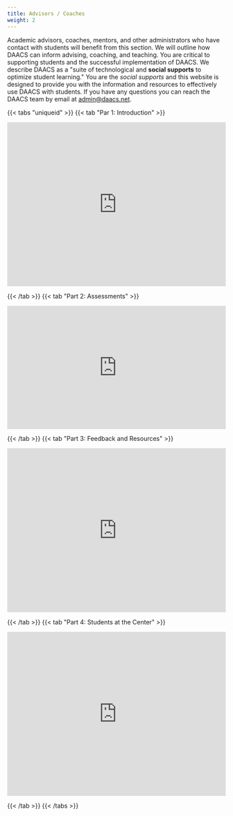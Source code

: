 ```yaml
---
title: Advisors / Coaches
weight: 2
---
```


Academic advisors, coaches, mentors, and other administrators who have contact with students will benefit from this section. We will outline how DAACS can inform advising, coaching, and teaching. You are critical to supporting students and the successful implementation of DAACS. We describe DAACS as a "suite of technological and **social supports** to optimize student learning." You are the *social supports* and this website is designed to provide you with the information and resources to effectively use DAACS with students. If you have any questions you can reach the DAACS team by email at [admin@daacs.net](mailto:admin@daacs.net).


{{< tabs "uniqueid" >}}
{{< tab "Par 1: Introduction" >}}

<div style="padding:75% 0 0 0;position:relative;"><iframe src="https://player.vimeo.com/video/741275470?h=cac5bc4dfd&amp;badge=0&amp;autopause=0&amp;player_id=0&amp;app_id=58479" frameborder="0" allow="autoplay; fullscreen; picture-in-picture" allowfullscreen style="position:absolute;top:0;left:0;width:100%;height:100%;" title="Using DAACS to Empower College Students - 1. Introduction.mp4"></iframe></div><script src="https://player.vimeo.com/api/player.js"></script>

{{< /tab >}}
{{< tab "Part 2: Assessments" >}} 

<div style="padding:56.25% 0 0 0;position:relative;"><iframe src="https://player.vimeo.com/video/741276284?h=677a166b8f&amp;badge=0&amp;autopause=0&amp;player_id=0&amp;app_id=58479" frameborder="0" allow="autoplay; fullscreen; picture-in-picture" allowfullscreen style="position:absolute;top:0;left:0;width:100%;height:100%;" title="Using DAACS to Empower College Students - 2. Assessments"></iframe></div><script src="https://player.vimeo.com/api/player.js"></script>

{{< /tab >}}
{{< tab "Part 3: Feedback and Resources" >}} 

<div style="padding:75% 0 0 0;position:relative;"><iframe src="https://player.vimeo.com/video/741277087?h=d1b720f055&amp;badge=0&amp;autopause=0&amp;player_id=0&amp;app_id=58479" frameborder="0" allow="autoplay; fullscreen; picture-in-picture" allowfullscreen style="position:absolute;top:0;left:0;width:100%;height:100%;" title="Using DAACS to Empower College Students - 3. Feedback and Resources.mp4"></iframe></div><script src="https://player.vimeo.com/api/player.js"></script>

{{< /tab >}}
{{< tab "Part 4: Students at the Center" >}} 

<div style="padding:75% 0 0 0;position:relative;"><iframe src="https://player.vimeo.com/video/741279388?h=4d526e75a3&amp;badge=0&amp;autopause=0&amp;player_id=0&amp;app_id=58479" frameborder="0" allow="autoplay; fullscreen; picture-in-picture" allowfullscreen style="position:absolute;top:0;left:0;width:100%;height:100%;" title="Using DAACS to Empower College Students - 4. Students at the Center.mp4"></iframe></div><script src="https://player.vimeo.com/api/player.js"></script>

{{< /tab >}}
{{< /tabs >}}


<!--center><img src="/images/welcome.jpeg" width="100%" alt="Feedback written on a chalkboard" /></center-->
